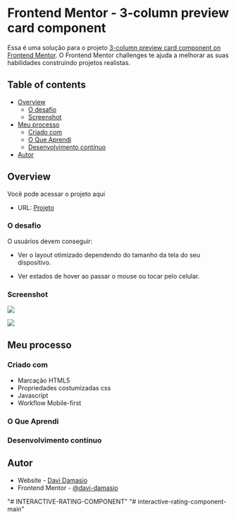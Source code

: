 # Frontend Mentor - 3-column preview card component

Essa é uma solução para o projeto [3-column preview card component on Frontend Mentor](https://www.frontendmentor.io/challenges/3column-preview-card-component-pH92eAR2-/hub). O Frontend Mentor challenges te ajuda a melhorar as suas habilidades construindo  projetos realistas. 

## Table of contents

- [Overview](#overview)
  - [O desafio](#o-desafio)
  - [Screenshot](#screenshot)
- [Meu processo](#meu-processo)
  - [Criado com](#criado-com)
  - [O Que Aprendi](#o-que-aprendi)
  - [Desenvolvimento contínuo](#desenvolvimento-contínuo)
- [Autor](#autor)


## Overview
Você pode acessar o projeto aqui
- URL: [Projeto](https://davi-damasio.github.io/3-column-preview-card-component/)
### O desafio

O usuários devem conseguir:

- Ver o layout otimizado dependendo do tamanho da tela do seu dispositivo.

- Ver estados de hover ao passar o mouse ou tocar pelo celular.

### Screenshot


![](./images/desktop.jpeg)

![](./images/mobile.jpeg)



## Meu processo

### Criado com

- Marcação HTML5
- Propriedades costumizadas css
- Javascript
- Workflow Mobile-first

### O Que Aprendi



### Desenvolvimento contínuo




## Autor

- Website - [Davi Damasio](https://github.com/Davi-Damasio)
- Frontend Mentor - [@davi-damasio](https://www.frontendmentor.io/profile/Davi-Damasio)

"# INTERACTIVE-RATING-COMPONENT" 
"# interactive-rating-component-main" 

